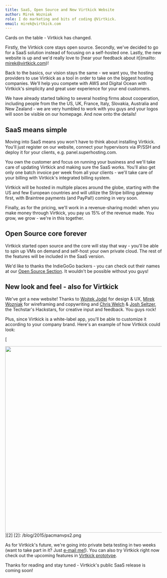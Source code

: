 ```yaml
---
title: SaaS, Open Source and New Virtkick Website 
author: Mirek Wozniak
role: I do marketing and bits of coding @Virtkick.
email: mirek@virtkick.com
---
```


Cards on the table - Virtkick has changed.

Firstly, the Virtkick core stays open source. Secondly, we've decided to go for a SaaS solution instead of focusing on a self-hosted one. Lastly, the new website is up and we'd really love to [hear your feedback about it](mailto: mirek@virtkick.com)!

Back to the basics, our vision stays the same - we want you, the hosting providers to use Virtkick as a tool in order to take on the biggest hosting companies. We'll help you compete with AWS and Digital Ocean with Virtkick's simplicity and great user experience for your end customers. 

We have already started talking to several hosting firms about cooperation, including people from the the US, UK, France, Italy, Slovakia, Australia and New Zealand - we are very humbled to work with you guys and your logos will soon be visible on our homepage. And now onto the details!

## SaaS means simple

Moving into SaaS means you won't have to think about installing Virtkick. You'll just register on our website, connect your hypervisors via IP/SSH and deploy it for your clients, e.g. panel.superhosting.com. 

You own the customer and focus on running your business and we'll take care of updating Virtkick and making sure the SaaS works. You'll also get only one batch invoice per week from all your clients - we'll take care of your billing with Virtkick's integrated billing system. 

Virtkick will be hosted in multiple places around the globe, starting with the US and few European countries and will utilize the Stripe billing gateway first, with Braintree payments (and PayPal!) coming in very soon. 

Finally, as for the pricing, we'll work in a revenue-sharing model: when you make money through Virtkick, you pay us 15% of the revenue made. You grow, we grow - we're in this together.

## Open Source core forever

Virtkick started open source and the core will stay that way - you'll be able to spin up VMs on demand and self-host your own private cloud. The rest of the features will be included in the SaaS version. 

We'd like to thanks the IndieGoGo backers - you can check out their names at our [Open Source Section](https://www.virtkick.com/people.html). It wouldn't be possible without you guys! 

## New look and feel - also for Virtkick

We've got a new website! Thanks to [Wojtek Jodel](https://twitter.com/wojtekjodel) for design & UX, [Mirek Wozniak](https://twitter.com/MirekWozniak) for wireframing and copywriting and [Chris Welch](https://twitter.com/smashbit) & [Josh Seltzer](https://twitter.com/joshseltzer), the Techstar's Hackstars, for creative input and feedback. You guys rock!

Plus, since Virtkick is a white-label app, you'll be able to customize it according to your company brand. Here's an example of how Virtkick could look:


[<center><img src="/blog/2015/pacmanvps2.png" style="display: block; margin-left: 0 auto;" width="600"></center>][2]
[2]: /blog/2015/pacmanvps2.png

As for Virtkick's future, we're going into private beta testing in two weeks (want to take part in it? Just [e-mail me!](mailto:mirek@virtkick.com)). You can also try Virtkick right now check out the upcoming features in [Virtkick prototype](http://demo.virtkick.com).

Thanks for reading and stay tuned - Virtkick's public SaaS release is coming soon!




